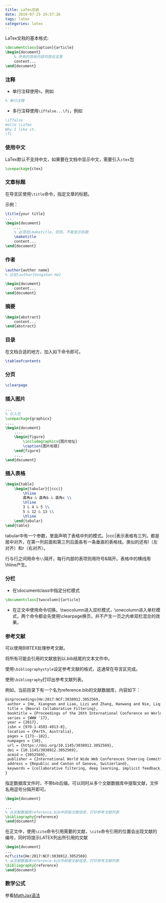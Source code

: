 ```yaml
---
title: LaTex总结
date: 2019-07-25 19:57:26
tags: latex
categories: latex
---
```


LaTex文档的基本格式:

```tex
\documentclass[option]{article}
\begin{document}
	% 所有的其他内容均放在这里
	content...
\end{document}
```

<!--more-->

### 注释

* 单行注释使用`%`，例如

```tex
% 单行注释
```

* 多行注释使用`\iffalse...\fi`，例如

```tex
\iffalse
Hello \LaTex
Why I like it.
\fi
```

### 使用中文

LaTex默认不支持中文，如果要在文档中显示中文，需要引入`ctex`包

```tex
\usepackage{ctex}
```

### 文章标题

在导言区使用`\title`命令，指定文章的标题。

示例：

```tex
\title{your title}
...
\begin{document}
	...
    % 必须加\maketitle，否则，不能显示标题
    \maketitle 
	content...
\end{document}

```

### 作者

```tex
\author{author name}
% 比如\author{Gongshan He}

\begin{document}
	content...
\end{document}
```

### 摘要

```tex
\begin{abstract}
	content...
\end{abstract}
```

### 目录

在文档合适的地方，加入如下命令即可。

```tex
\tableofcontents
```

### 分页

```tex
\clearpage
```

### 插入图片

```tex
...
% 引入包
\usepackage{graphicx}
....
\begin{document}
	....
	\begin{figure}
		\includegraphics{图片地址}
		\caption{图片标题}
	\end{figure}
	....
\end{document}
```

### 插入表格

```tex
\begin{table}
    \begin{tabular}{|ccc|}
        \hline
        直角a & 直角b & 直角c \\
        \hline
        3 & 4 & 5 \\
        5 & 12 & 13 \\
        \hline
    \end{tabular}
\end{table}
```

tabular中有一个参数，里面声明了表格中列的模式。|ccc|表示表格有三列，都是居中对齐，在第一列前面和第三列后面各有一条垂直的表格线。类似的还有l（左对齐）和r（右对齐）。

行与行之间用命令`\\`隔开，每行内部的表项则用符号&隔开。表格中的横线用\hline产生。

### 分栏

* 在\documentclass中指定分栏模式

```tex
\documentclass[twocolumn]{article}
```

* 在正文中使用命令切换。\\twocolumn进入双栏模式，\onecolumn进入单栏模式，两个命令都会先使用\clearpage换页，并不产生一页之内单双栏混合的效果。

### 参考文献

可以使用BIBTEX处理参考文献。

将所有可能会引用的文献放到以.bib结尾的文本文件中。

使用`\bibliographystyle`设定参考文献的格式，这通常在导言区完成。

使用`\bibliography`打印出参考文献列表。

例如，当前目录下有一个名为reference.bib的文献数据库，内容如下：

```tex
@inproceedings{He:2017:NCF:3038912.3052569,
 author = {He, Xiangnan and Liao, Lizi and Zhang, Hanwang and Nie, Liqiang and Hu, Xia and Chua, Tat-Seng},
 title = {Neural Collaborative Filtering},
 booktitle = {Proceedings of the 26th International Conference on World Wide Web},
 series = {WWW '17},
 year = {2017},
 isbn = {978-1-4503-4913-0},
 location = {Perth, Australia},
 pages = {173--182},
 numpages = {10},
 url = {https://doi.org/10.1145/3038912.3052569},
 doi = {10.1145/3038912.3052569},
 acmid = {3052569},
 publisher = {International World Wide Web Conferences Steering Committee},
 address = {Republic and Canton of Geneva, Switzerland},
 keywords = {collaborative filtering, deep learning, implicit feedback, matrix factorization, neural networks},
} 
```

指定数据库文件时，不带bib后缀。可以同时从多个文献数据库中提取文献，文件名用逗号分隔开即可。

```tex
\begin{document}

...
% 从文献数据库reference.bib中获取文献信息，打印参考文献列表
\bibliography{reference}
\end{document}
```

在正文中，使用`\cite`命令引用需要的文献，`\cite`命令引用的位置会出现文献的编号，同时将提示LATEX列出所引用的文献

```tex
\begin{document}
...
ncf\cite{He:2017:NCF:3038912.3052569}
% 从文献数据库reference.bib中获取文献信息，打印参考文献列表
\bibliography{reference}
\end{document}
```

### 数学公式

参看[MathJax语法](/2018/07/16/mathjax-tutorial/)

